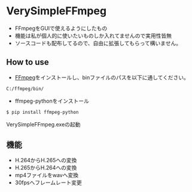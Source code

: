 # VerySimpleFFmpeg
 - FFmpegをGUIで使えるようにしたもの
 - 機能は私が個人的に使いたいものしか入れてませんので実用性皆無
 - ソースコードも配布してるので、自由に拡張してもらって構いません。

## How to use
 - [FFmpeg](https://www.ffmpeg.org/download.html)をインストールし、binファイルのパスを以下に通してください。
```sh
C:/ffmpeg/bin/
```
 - ffmpeg-pythonをインストール
```sh
$ pip install ffmpeg-python
```
VerySimpleFFmpeg.exeの起動

## 機能
 - H.264からH.265への変換
 - H.265からH.264への変換
 - mp4ファイルをwavへ変換
 - 30fpsへフレームレート変更
